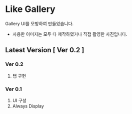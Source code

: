 # Like Gallery

Gallery UI를 모방하여 만들었습니다.  
* 사용한 이미지는 모두 다 제작하였거나 직접 촬영한 사진입니다.  

## Latest Version [ Ver 0.2 ]  

### Ver 0.2
1. 탭 구현

### Ver 0.1
1. UI 구성
2. Always Display

